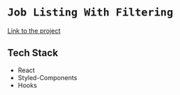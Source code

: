 # `Job Listing With Filtering`

[Link to the project]()

## Tech Stack

- React
- Styled-Components
- Hooks
